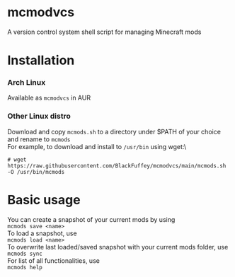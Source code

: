 # mcmodvcs
A version control system shell script for managing Minecraft mods
# Installation
### Arch Linux
Available as `mcmodvcs` in AUR
### Other Linux distro
Download and copy `mcmods.sh` to a directory under $PATH of your choice and rename to `mcmods`\
For example, to download and install to `/usr/bin` using wget:\
``` 
# wget https://raw.githubusercontent.com/BlackFuffey/mcmodvcs/main/mcmods.sh -O /usr/bin/mcmods
```
# Basic usage
You can create a snapshot of your current mods by using\
``` mcmods save <name> ```\
To load a snapshot, use\
``` mcmods load <name> ```\
To overwrite last loaded/saved snapshot with your current mods folder, use\
``` mcmods sync ```\
For list of all functionalities, use\
``` mcmods help ```
